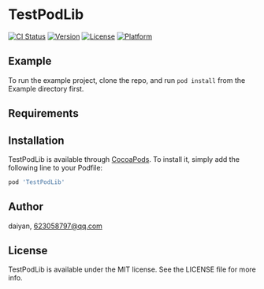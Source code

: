 # TestPodLib

[![CI Status](https://img.shields.io/travis/daiyan/TestPodLib.svg?style=flat)](https://travis-ci.org/daiyan/TestPodLib)
[![Version](https://img.shields.io/cocoapods/v/TestPodLib.svg?style=flat)](https://cocoapods.org/pods/TestPodLib)
[![License](https://img.shields.io/cocoapods/l/TestPodLib.svg?style=flat)](https://cocoapods.org/pods/TestPodLib)
[![Platform](https://img.shields.io/cocoapods/p/TestPodLib.svg?style=flat)](https://cocoapods.org/pods/TestPodLib)

## Example

To run the example project, clone the repo, and run `pod install` from the Example directory first.

## Requirements

## Installation

TestPodLib is available through [CocoaPods](https://cocoapods.org). To install
it, simply add the following line to your Podfile:

```ruby
pod 'TestPodLib'
```

## Author

daiyan, 623058797@qq.com

## License

TestPodLib is available under the MIT license. See the LICENSE file for more info.
